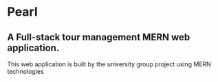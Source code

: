 # Pearl
## A Full-stack tour management MERN web application.
This web application is built by the university group project using MERN technologies

